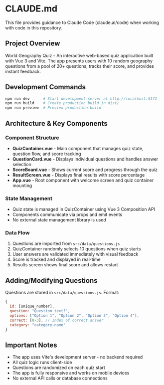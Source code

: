 # CLAUDE.md

This file provides guidance to Claude Code (claude.ai/code) when working with code in this repository.

## Project Overview

World Geography Quiz - An interactive web-based quiz application built with Vue 3 and Vite. The app presents users with 10 random geography questions from a pool of 20+ questions, tracks their score, and provides instant feedback.

## Development Commands

```bash
npm run dev      # Start development server at http://localhost:5173
npm run build    # Create production build in dist/
npm run preview  # Preview production build
```

## Architecture & Key Components

### Component Structure
- **QuizContainer.vue** - Main component that manages quiz state, question flow, and score tracking
- **QuestionCard.vue** - Displays individual questions and handles answer selection
- **ScoreBoard.vue** - Shows current score and progress through the quiz
- **ResultScreen.vue** - Displays final results with score percentage
- **App.vue** - Root component with welcome screen and quiz container mounting

### State Management
- Quiz state is managed in QuizContainer using Vue 3 Composition API
- Components communicate via props and emit events
- No external state management library is used

### Data Flow
1. Questions are imported from `src/data/questions.js` 
2. QuizContainer randomly selects 10 questions when quiz starts
3. User answers are validated immediately with visual feedback
4. Score is tracked and displayed in real-time
5. Results screen shows final score and allows restart

## Adding/Modifying Questions

Questions are stored in `src/data/questions.js`. Format:
```javascript
{
  id: [unique_number],
  question: "Question text?",
  options: ["Option 1", "Option 2", "Option 3", "Option 4"],
  correct: [0-3], // Index of correct answer
  category: "category-name"
}
```

## Important Notes

- The app uses Vite's development server - no backend required
- All quiz logic runs client-side
- Questions are randomized on each quiz start
- The app is fully responsive and works on mobile devices
- No external API calls or database connections